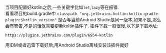 当项目配置好kotlin之后,一些关键字比如`let`,`lazy`等在报错.\
看看项目的build.gradle中
`classpath "org.jetbrains.kotlin:kotlin-gradle-plugin:$kotlin_version"`
是否与当前Android Studio是同一版本,如果不是,那么会有警告,不是的话就需要更新koltin插件了.
插件下载一般很慢,以下是下载地址:

`https://plugins.jetbrains.com/plugin/6954-kotlin`

用IDM或者迅雷下载好后,用Android Studio离线安装该插件就好